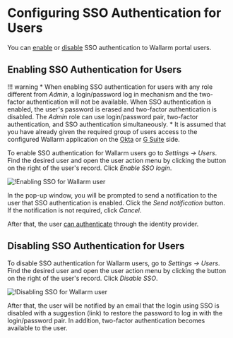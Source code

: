 #   Configuring SSO Authentication for Users

[img-enable-sso-for-user]:  ../../../images/admin-guides/configuration-guides/sso/enable-sso-for-user.png
[img-disable-sso-for-user]: ../../../images/admin-guides/configuration-guides/sso/disable-sso-for-user.png

[doc-allow-access-gsuite]:  gsuite/allow-access-to-wl.md
[doc-allow-access-okta]:    okta/allow-access-to-wl.md

[doc-user-sso-guide]:       ../../../user-guides/use-sso.md
[doc-disable-sso]:          change-sso-provider.md   

[anchor-enable]:            #enabling-sso-authentication-for-users 
[anchor-disable]:           #disabling-sso-authentication-for-users      

You can [enable][anchor-enable] or [disable][anchor-disable] SSO authentication to Wallarm portal users.


##   Enabling SSO Authentication for Users

!!! warning
    *   When enabling SSO authentication for users with any role different from *Admin*, a login/password log in mechanism and the two-factor authentication will not be available. When SSO authentication is enabled, the user's password is erased and two-factor authentication is disabled.
        The *Admin* role can use login/password pair, two-factor authentication, and SSO authentication simultaneously.
    *   It is assumed that you have already given the required group of users access to the configured Wallarm application on the [Okta][doc-allow-access-okta] or [G Suite][doc-allow-access-gsuite] side.


To enable SSO authentication for Wallarm users go to *Settings → Users*. Find the desired user and open the user action menu by clicking the button on the right of the user's record. Click *Enable SSO login*.

![!Enabling SSO for Wallarm user][img-enable-sso-for-user]

In the pop-up window, you will be prompted to send a notification to the user that SSO authentication is enabled. Click the *Send notification* button. If the notification is not required, click *Cancel*.

After that, the user [can authenticate][doc-user-sso-guide] through the identity provider.


##  Disabling SSO Authentication for Users

To disable SSO authentication for Wallarm users, go to *Settings → Users*. Find the desired user and open the user action menu by clicking the button on the right of the user's record. Click *Disable SSO*.

![!Disabling SSO for Wallarm user][img-disable-sso-for-user]

After that, the user will be notified by an email that the login using SSO is disabled with a suggestion (link) to restore the password to log in with the login/password pair. In addition, two-factor authentication becomes available to the user.
